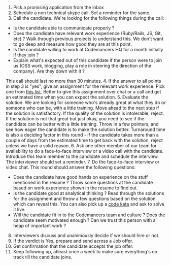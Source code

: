 1. Pick a promising application from the inbox
2. Schedule a non technical skype call. Set a reminder for the same.
3. Call the candidate. We're looking for the following things during the call:

  * Is the candidate able to communicate properly ?
  * Does the candidate have relevant work experience (Ruby/Rails, JS, Git, etc) ? Walk through previous projects to understand this. We don't want to go deep and measure how good they are at this point.
  * Is the candidate willing to work at Codemancers HQ for a month initially if they join ?
  * Explain what's expected out of this candidate if the person were to join us (OSS work, blogging, play a role in steering the direction of the company). Are they down with it ?
  
  This call should last no more than 30 minutes.
4. If the answer to all points in step 3 is "yes", give an assignment for the relevant work experience. Pick one from [this list](https://github.com/code-mancers/codemancers/wiki/Job-descriptions,-and-recruitment-notes). Better to give this assignment over chat or a call and get an estimated time when you can expect the solution.
5. Evaluate the solution. We are looking for someone who's already great at what they do or someone who can be, with a little training. Move ahead to the next step if the solution is satisfactory. If the quality of the solution is intolerable, reject. If the solution is not that great but just okay, you need to see if the candidate can be better with a little training. Throw in a few pointers, and see how eager the candidate is to make the solution better. Turnaround time is also a deciding factor in this round - if the candidate takes more than a couple of days from the estimated time to get back with the solution, reject unless we have a solid reason. 
6. Ask one other member of our team for availability to do a face-to-face interview or a video call with the candidate. Introduce this team member to the candidate and schedule the interview. The interviewer should set a reminder.
7. Do the face-to-face interview or video chat. This round should answer the following questions:
  * Does the candidate have good hands on experience on the stuff mentioned in the resume ? Throw some questions at the candidate based on work experience shown in the resume to find out.
  * Is the candidate good at analytical thinking ? Read through the solutions for the assignment and throw a few questions based on the solution which can reveal this. You can also pick up a [code kata](http://codekata.com/) and ask to solve it live.
  * Will the candidate fit in to the Codemancers team and culture ? Does the candidate seem motivated enough ? Can we trust this person with a heap of important work ?
8. Interviewers discuss and unanimously decide if we should hire or not.
9. If the verdict is Yes, prepare and send across a Job offer.
10. Get confirmation that the candidate accepts the job offer.
11. Keep following up, atleast once a week to make sure everything's on track till the candidate joins.
 